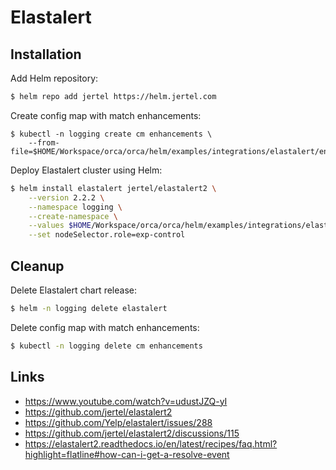# Elastalert

## Installation

Add Helm repository:

```bash
$ helm repo add jertel https://helm.jertel.com
```

Create config map with match enhancements:

```
$ kubectl -n logging create cm enhancements \
    --from-file=$HOME/Workspace/orca/orca/helm/examples/integrations/elastalert/enhancements.py
```

Deploy Elastalert cluster using Helm:

```bash
$ helm install elastalert jertel/elastalert2 \
    --version 2.2.2 \
    --namespace logging \
    --create-namespace \
    --values $HOME/Workspace/orca/orca/helm/examples/integrations/elastalert/values.yaml \
    --set nodeSelector.role=exp-control
```

## Cleanup

Delete Elastalert chart release:

```bash
$ helm -n logging delete elastalert
```

Delete config map with match enhancements:

```bash
$ kubectl -n logging delete cm enhancements
```

## Links

* https://www.youtube.com/watch?v=udustJZQ-yI
* https://github.com/jertel/elastalert2
* https://github.com/Yelp/elastalert/issues/288
* https://github.com/jertel/elastalert2/discussions/115
* https://elastalert2.readthedocs.io/en/latest/recipes/faq.html?highlight=flatline#how-can-i-get-a-resolve-event
